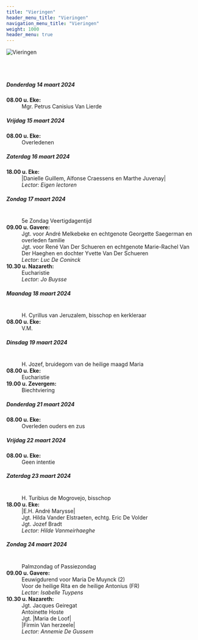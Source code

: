 ```yaml
---
title: "Vieringen"
header_menu_title: "Vieringen"
navigation_menu_title: "Vieringen"
weight: 1000
header_menu: true
---
```


![Vieringen](images/liturgische-vieringen.jpg)

<br>
<br>

##### Donderdag 14 maart 2024  
<dl><dt><b>08.00 u. Eke:</b></dt><dd>Mgr. Petrus Canisius Van Lierde</dd>
</dl>

##### Vrijdag 15 maart 2024  
<dl><dt><b>08.00 u. Eke:</b></dt><dd>Overledenen</dd>
</dl>

##### Zaterdag 16 maart 2024  
<dl><dt><b>18.00 u. Eke:</b></dt><dd>|Danielle Guillem, Alfonse Craessens en Marthe Juvenay|<br><i>Lector: Eigen lectoren</i></dd>
</dl>

##### Zondag 17 maart 2024  
<dl><dt>&nbsp;</dt><dd>5e Zondag Veertigdagentijd<br></dd><dt><b>09.00 u. Gavere:</b></dt><dd>Jgt. voor André Melkebeke en echtgenote Georgette Saegerman en overleden familie<br>Jgt. voor René Van Der Schueren en echtgenote Marie-Rachel Van Der Haeghen en dochter Yvette Van Der Schueren<br><i>Lector: Luc De Coninck</i></dd>
<dt><b>10.30 u. Nazareth:</b></dt><dd>Eucharistie<br><i>Lector: Jo Buysse</i></dd>
</dl>

##### Maandag 18 maart 2024  
<dl><dt>&nbsp;</dt><dd>H. Cyrillus van Jeruzalem, bisschop en kerkleraar<br></dd><dt><b>08.00 u. Eke:</b></dt><dd>V.M.</dd>
</dl>

##### Dinsdag 19 maart 2024  
<dl><dt>&nbsp;</dt><dd>H. Jozef, bruidegom van de heilige maagd Maria<br></dd><dt><b>08.00 u. Eke:</b></dt><dd>Eucharistie</dd>
<dt><b>19.00 u. Zevergem:</b></dt><dd>Biechtviering</dd>
</dl>

##### Donderdag 21 maart 2024  
<dl><dt><b>08.00 u. Eke:</b></dt><dd>Overleden ouders en zus</dd>
</dl>

##### Vrijdag 22 maart 2024  
<dl><dt><b>08.00 u. Eke:</b></dt><dd>Geen intentie</dd>
</dl>

##### Zaterdag 23 maart 2024  
<dl><dt>&nbsp;</dt><dd>H. Turibius de Mogrovejo, bisschop<br></dd><dt><b>18.00 u. Eke:</b></dt><dd>|E.H. André Marysse|<br>Jgt. Hilda Vander Elstraeten, echtg. Eric De Volder<br>Jgt. Jozef Bradt<br><i>Lector: Hilde Vanmeirhaeghe</i></dd>
</dl>

##### Zondag 24 maart 2024  
<dl><dt>&nbsp;</dt><dd>Palmzondag of Passiezondag<br></dd><dt><b>09.00 u. Gavere:</b></dt><dd>Eeuwigdurend voor Maria De Muynck (2)<br>Voor de heilige Rita en de heilige Antonius (FR)<br><i>Lector: Isabelle Tuypens</i></dd>
<dt><b>10.30 u. Nazareth:</b></dt><dd>Jgt. Jacques Geiregat<br>Antoinette Hoste<br>Jgt. |Maria de Loof|<br>|Firmin Van herzeele|<br><i>Lector: Annemie De Gussem</i></dd>
</dl>
<br>
<br>
<br>


